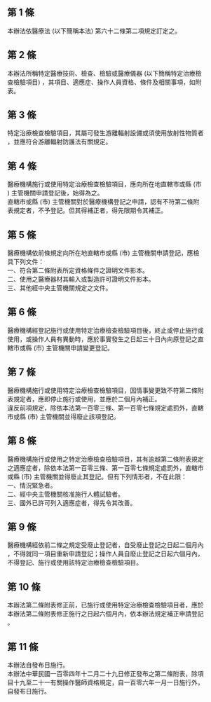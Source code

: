 第 1 條
-------
本辦法依醫療法 (以下簡稱本法) 第六十二條第二項規定訂定之。

第 2 條
-------
本辦法所稱特定醫療技術、檢查、檢驗或醫療儀器 (以下簡稱特定治療檢  
查檢驗項目) ，其項目、適應症、操作人員資格、條件及相關事項，如附  
表。

第 3 條
-------
特定治療檢查檢驗項目，其屬可發生游離輻射設備或須使用放射性物質者  
，並應符合游離輻射防護法有關規定。

第 4 條
-------
醫療機構施行或使用特定治療檢查檢驗項目，應向所在地直轄市或縣 (市  
) 主管機關申請登記後，始得為之。  
直轄市或縣 (市) 主管機關對於醫療機構登記之申請，認有不符第二條附  
表規定者，不予登記。但其得補正者，得先限期令其補正。

第 5 條
-------
醫療機構依前條規定向所在地直轄市或縣 (市) 主管機關申請登記，應檢  
具下列文件：  
一、符合第二條附表所定資格條件之證明文件影本。  
二、使用之醫療器材其輸入或製造許可證明文件影本。  
三、其他經中央主管機關規定之文件。

第 6 條
-------
醫療機構經登記施行或使用特定治療檢查檢驗項目後，終止或停止施行或  
使用，或操作人員有異動時，應於事實發生之日起三十日內向原登記之直  
轄市或縣 (市) 主管機關申請變更登記。

第 7 條
-------
醫療機構施行或使用特定治療檢查檢驗項目，因情事變更致不符第二條附  
表規定者，應即停止施行或使用，並應於二個月內補正。  
違反前項規定，除依本法第一百零三條、第一百零七條規定處罰外，直轄  
市或縣 (市) 主管機關並得廢止該項登記。

第 8 條
-------
醫療機構施行或使用之特定治療檢查檢驗項目，其有逾越第二條附表規定  
之適應症者，除依本法第一百零三條、第一百零七條規定處罰外，直轄市  
或縣 (市) 主管機關並得廢止其登記。但有下列情形者，不在此限：  
一、情況緊急者。  
二、經中央主管機關核准施行人體試驗者。  
三、國外已許可列入適應症者，得先令其改善。

第 9 條
-------
醫療機構經依前二條之規定受廢止登記者，自受廢止登記之日起二個月內  
，不得就同一項目重新申請登記；操作人員自廢止登記之日起六個月內，  
不得登記、施行或使用該特定治療檢查檢驗項目。

第 10 條
--------
本辦法第二條附表修正前，已施行或使用特定治療檢查檢驗項目者，應於  
本辦法第二條附表修正施行之日起六個月內，依本辦法規定補正申請登記  
。

第 11 條
--------
本辦法自發布日施行。  
本辦法中華民國一百零四年十二月二十九日修正發布之第二條附表，除項  
目十九至二十一有關操作醫師資格規定，自一百零六年一月一日施行外，  
自發布日施行。

